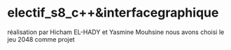 # electif_s8_c++&interfacegraphique
réalisation par Hicham EL-HADY et Yasmine Mouhsine 
nous avons choisi le jeu 2048 comme projet

